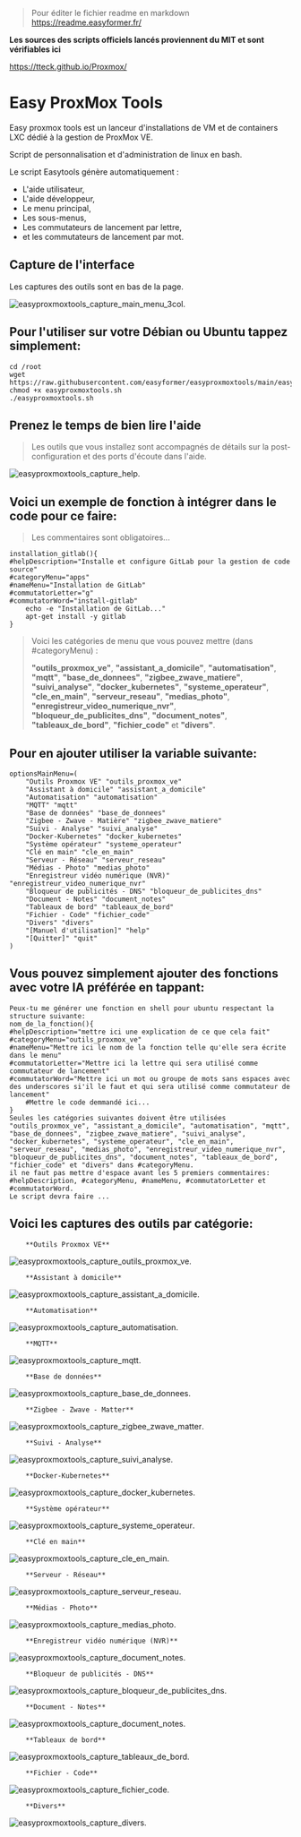 
> Pour éditer le fichier readme en markdown https://readme.easyformer.fr/


**Les sources des scripts officiels lancés proviennent du MIT et sont vérifiables ici**

https://tteck.github.io/Proxmox/

# Easy ProxMox Tools
Easy proxmox tools est un lanceur d'installations de VM et de containers LXC dédié à la gestion de ProxMox VE.

Script de personnalisation et d'administration de linux en bash.

Le script Easytools génère automatiquement :
 - L'aide utilisateur,
 - L'aide développeur,
 - Le menu principal,
 - Les sous-menus,
 - Les commutateurs de lancement par lettre,
 - et les commutateurs de lancement par mot.

## Capture de l'interface

Les captures des outils sont en bas de la page.

![easyproxmoxtools_capture_main_menu_3col](/assets/easyproxmoxtools_capture_main_menu_3col.png "easyproxmoxtools_capture_main_menu_3col").

## Pour l'utiliser sur votre Débian ou Ubuntu tappez simplement:
    
    cd /root
    wget https://raw.githubusercontent.com/easyformer/easyproxmoxtools/main/easyproxmoxtools.sh
    chmod +x easyproxmoxtools.sh
    ./easyproxmoxtools.sh


## Prenez le temps de bien lire l'aide
> Les outils que vous installez sont accompagnés de détails sur la post-configuration et des ports d'écoute dans l'aide.

![easyproxmoxtools_capture_help](/assets/easyproxmoxtools_capture_help.png "easyproxmoxtools_capture_help").


## Voici un exemple de fonction à intégrer dans le code pour ce faire:
> Les commentaires sont obligatoires...

    installation_gitlab(){
    #helpDescription="Installe et configure GitLab pour la gestion de code source"
    #categoryMenu="apps" 
    #nameMenu="Installation de GitLab"
    #commutatorLetter="g"
    #commutatorWord="install-gitlab"
        echo -e "Installation de GitLab..."
        apt-get install -y gitlab
    }


> Voici les catégories de menu que vous pouvez mettre (dans #categoryMenu) :
> 
> **"outils_proxmox_ve"**, **"assistant_a_domicile"**, **"automatisation"**, **"mqtt"**, **"base_de_donnees"**, **"zigbee_zwave_matiere"**, **"suivi_analyse"**, **"docker_kubernetes"**, **"systeme_operateur"**, **"cle_en_main"**, **"serveur_reseau"**, **"medias_photo"**, **"enregistreur_video_numerique_nvr"**, **"bloqueur_de_publicites_dns"**, **"document_notes"**, **"tableaux_de_bord"**, **"fichier_code"** et **"divers"**.


## Pour en ajouter utiliser la variable suivante:

    optionsMainMenu=(
        "Outils Proxmox VE" "outils_proxmox_ve"
        "Assistant à domicile" "assistant_a_domicile"
        "Automatisation" "automatisation"
        "MQTT" "mqtt"
        "Base de données" "base_de_donnees"
        "Zigbee - Zwave - Matière" "zigbee_zwave_matiere"
        "Suivi - Analyse" "suivi_analyse"
        "Docker-Kubernetes" "docker_kubernetes"
        "Système opérateur" "systeme_operateur"
        "Clé en main" "cle_en_main"
        "Serveur - Réseau" "serveur_reseau"
        "Médias - Photo" "medias_photo"
        "Enregistreur vidéo numérique (NVR)" "enregistreur_video_numerique_nvr"
        "Bloqueur de publicités - DNS" "bloqueur_de_publicites_dns"
        "Document - Notes" "document_notes"
        "Tableaux de bord" "tableaux_de_bord"
        "Fichier - Code" "fichier_code"
        "Divers" "divers"
        "[Manuel d'utilisation]" "help"
        "[Quitter]" "quit"
    )

## Vous pouvez simplement ajouter des fonctions avec votre IA préférée en tappant:

    Peux-tu me générer une fonction en shell pour ubuntu respectant la structure suivante:
    nom_de_la_fonction(){
    #helpDescription="mettre ici une explication de ce que cela fait"
    #categoryMenu="outils_proxmox_ve"
    #nameMenu="Mettre ici le nom de la fonction telle qu'elle sera écrite dans le menu"
    #commutatorLetter="Mettre ici la lettre qui sera utilisé comme commutateur de lancement"
    #commutatorWord="Mettre ici un mot ou groupe de mots sans espaces avec des underscores si'il le faut et qui sera utilisé comme commutateur de lancement"
        #Mettre le code demmandé ici...   
    }
    Seules les catégories suivantes doivent être utilisées "outils_proxmox_ve", "assistant_a_domicile", "automatisation", "mqtt", "base_de_donnees", "zigbee_zwave_matiere", "suivi_analyse", "docker_kubernetes", "systeme_operateur", "cle_en_main", "serveur_reseau", "medias_photo", "enregistreur_video_numerique_nvr", "bloqueur_de_publicites_dns", "document_notes", "tableaux_de_bord", "fichier_code" et "divers" dans #categoryMenu.
    il ne faut pas mettre d'espace avant les 5 premiers commentaires: #helpDescription, #categoryMenu, #nameMenu, #commutatorLetter et #commutatorWord.
    Le script devra faire ...



## Voici les captures des outils par catégorie:

        **Outils Proxmox VE**
		
![easyproxmoxtools_capture_outils_proxmox_ve](/assets/easyproxmoxtools_capture_outils_proxmox_ve.png "easyproxmoxtools_capture_outils_proxmox_ve").

        **Assistant à domicile**
		
![easyproxmoxtools_capture_assistant_a_domicile](/assets/easyproxmoxtools_capture_assistant_a_domicile.png "easyproxmoxtools_capture_assistant_a_domicile").

        **Automatisation**
		
![easyproxmoxtools_capture_automatisation](/assets/easyproxmoxtools_capture_automatisation.png "easyproxmoxtools_capture_automatisation").

        **MQTT**
		
![easyproxmoxtools_capture_mqtt](/assets/easyproxmoxtools_capture_mqtt.png "easyproxmoxtools_capture_mqtt").

        **Base de données**
		
![easyproxmoxtools_capture_base_de_donnees](/assets/easyproxmoxtools_capture_base_de_donnees.png "easyproxmoxtools_capture_base_de_donnees").

        **Zigbee - Zwave - Matter**
		
![easyproxmoxtools_capture_zigbee_zwave_matter](/assets/easyproxmoxtools_capture_zigbee_zwave_matter.png "easyproxmoxtools_capture_zigbee_zwave_matter").

        **Suivi - Analyse**
		
![easyproxmoxtools_capture_suivi_analyse](/assets/easyproxmoxtools_capture_suivi_analyse.png "easyproxmoxtools_capture_suivi_analyse").

        **Docker-Kubernetes**
		
![easyproxmoxtools_capture_docker_kubernetes](/assets/easyproxmoxtools_capture_docker_kubernetes.png "easyproxmoxtools_capture_docker_kubernetes").

        **Système opérateur**
		
![easyproxmoxtools_capture_systeme_operateur](/assets/easyproxmoxtools_capture_systeme_operateur.png "easyproxmoxtools_capture_systeme_operateur").

        **Clé en main**
		
![easyproxmoxtools_capture_cle_en_main](/assets/easyproxmoxtools_capture_cle_en_main.png "easyproxmoxtools_capture_cle_en_main").

        **Serveur - Réseau**
		
![easyproxmoxtools_capture_serveur_reseau](/assets/easyproxmoxtools_capture_serveur_reseau.png "easyproxmoxtools_capture_serveur_reseau").

        **Médias - Photo**
		
![easyproxmoxtools_capture_medias_photo](/assets/easyproxmoxtools_capture_medias_photo.png "easyproxmoxtools_capture_medias_photo").

        **Enregistreur vidéo numérique (NVR)**
		
![easyproxmoxtools_capture_document_notes](/assets/easyproxmoxtools_capture_document_notes.png "easyproxmoxtools_capture_document_notes").

        **Bloqueur de publicités - DNS**
		
![easyproxmoxtools_capture_bloqueur_de_publicites_dns](/assets/easyproxmoxtools_capture_bloqueur_de_publicites_dns.png "easyproxmoxtools_capture_bloqueur_de_publicites_dns").

        **Document - Notes**
		
![easyproxmoxtools_capture_document_notes](/assets/easyproxmoxtools_capture_document_notes.png "easyproxmoxtools_capture_document_notes").

        **Tableaux de bord**
		
![easyproxmoxtools_capture_tableaux_de_bord](/assets/easyproxmoxtools_capture_tableaux_de_bord.png "easyproxmoxtools_capture_tableaux_de_bord").

        **Fichier - Code**
		
![easyproxmoxtools_capture_fichier_code](/assets/easyproxmoxtools_capture_fichier_code.png "easyproxmoxtools_capture_fichier_code").

        **Divers**
		
![easyproxmoxtools_capture_divers](/assets/easyproxmoxtools_capture_divers.png "easyproxmoxtools_capture_divers").
